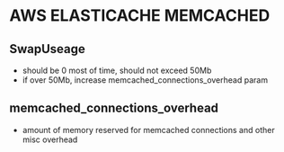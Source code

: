 # AWS ELASTICACHE MEMCACHED

## SwapUseage
- should be 0 most of time, should not exceed 50Mb
- if over 50Mb, increase memcached_connections_overhead param

## memcached_connections_overhead
- amount of memory reserved for memcached connections and other misc overhead

